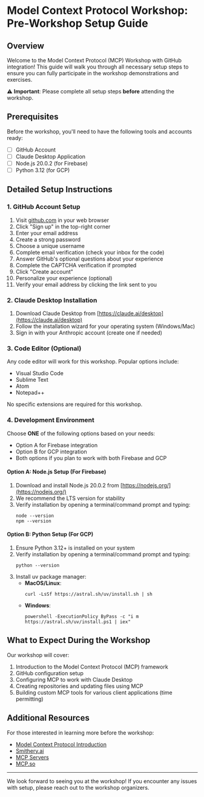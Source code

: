 # Model Context Protocol Workshop: Pre-Workshop Setup Guide

## Overview

Welcome to the Model Context Protocol (MCP) Workshop with GitHub integration! This guide will walk you through all necessary setup steps to ensure you can fully participate in the workshop demonstrations and exercises.

⚠️ **Important**: Please complete all setup steps **before** attending the workshop.

## Prerequisites

Before the workshop, you'll need to have the following tools and accounts ready:

- [ ] GitHub Account
- [ ] Claude Desktop Application
- [ ] Node.js 20.0.2 (for Firebase)
- [ ] Python 3.12 (for GCP)

## Detailed Setup Instructions

### 1. GitHub Account Setup

1. Visit [github.com](https://github.com) in your web browser
2. Click "Sign up" in the top-right corner
3. Enter your email address
4. Create a strong password
5. Choose a unique username
6. Complete email verification (check your inbox for the code)
7. Answer GitHub's optional questions about your experience
8. Complete the CAPTCHA verification if prompted
9. Click "Create account"
10. Personalize your experience (optional)
11. Verify your email address by clicking the link sent to you

### 2. Claude Desktop Installation

1. Download Claude Desktop from [https://claude.ai/desktop](https://claude.ai/desktop)
2. Follow the installation wizard for your operating system (Windows/Mac)
3. Sign in with your Anthropic account (create one if needed)

### 3. Code Editor (Optional)

Any code editor will work for this workshop. Popular options include:
- Visual Studio Code
- Sublime Text
- Atom
- Notepad++

No specific extensions are required for this workshop.

### 4. Development Environment

Choose **ONE** of the following options based on your needs:
- Option A for Firebase integration
- Option B for GCP integration
- Both options if you plan to work with both Firebase and GCP

#### Option A: Node.js Setup (For Firebase)

1. Download and install Node.js 20.0.2 from [https://nodejs.org/](https://nodejs.org/)
2. We recommend the LTS version for stability
3. Verify installation by opening a terminal/command prompt and typing:
   ```
   node --version
   npm --version
   ```

#### Option B: Python Setup (For GCP)

1. Ensure Python 3.12+ is installed on your system
2. Verify installation by opening a terminal/command prompt and typing:
   ```
   python --version
   ```
3. Install uv package manager:
   - **MacOS/Linux**:
     ```
     curl -LsSf https://astral.sh/uv/install.sh | sh
     ```
   - **Windows**:
     ```
     powershell -ExecutionPolicy ByPass -c "i m https://astral.sh/uv/install.ps1 | iex"
     ```

## What to Expect During the Workshop

Our workshop will cover:

1. Introduction to the Model Context Protocol (MCP) framework
2. GitHub configuration setup
3. Configuring MCP to work with Claude Desktop
4. Creating repositories and updating files using MCP
5. Building custom MCP tools for various client applications (time permitting)

## Additional Resources

For those interested in learning more before the workshop:

- [Model Context Protocol Introduction](https://modelcontextprotocol.io/introduction)
- [Smithery.ai](https://smithery.ai/)
- [MCP Servers](https://mcpservers.org/)
- [MCP.so](https://mcp.so/servers)

---

We look forward to seeing you at the workshop! If you encounter any issues with setup, please reach out to the workshop organizers.
